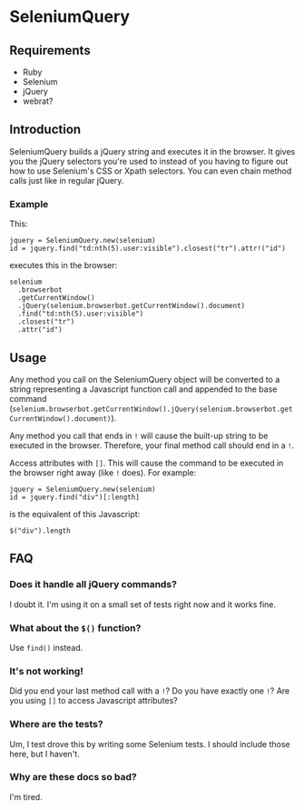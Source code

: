# SeleniumQuery

## Requirements

- Ruby
- Selenium
- jQuery
- webrat?


## Introduction

SeleniumQuery builds a jQuery string and executes it in the browser. It gives
you the jQuery selectors you're used to instead of you having to figure out
how to use Selenium's CSS or Xpath selectors. You can even chain method calls
just like in regular jQuery. 

### Example

This:

    jquery = SeleniumQuery.new(selenium)
    id = jquery.find("td:nth(5).user:visible").closest("tr").attr!("id")
    
executes this in the browser:

    selenium
      .browserbot
      .getCurrentWindow()
      .jQuery(selenium.browserbot.getCurrentWindow().document)
      .find("td:nth(5).user:visible")
      .closest("tr")
      .attr("id")
    
## Usage

Any method you call on the SeleniumQuery object will be converted to a string representing
a Javascript function call and appended to the base command (`selenium.browserbot.getCurrentWindow().jQuery(selenium.browserbot.getCurrentWindow().document)`).

Any method you call that ends in `!` will cause the built-up string to be executed in the browser.
Therefore, your final method call should end in a `!`.

Access attributes with `[]`. This will cause the command to be executed in the browser right away (like `!` does). For example:

    jquery = SeleniumQuery.new(selenium)
    id = jquery.find("div")[:length]
    
is the equivalent of this Javascript:

    $("div").length
    

## FAQ

### Does it handle all jQuery commands?

I doubt it. I'm using it on a small set of tests right now and it works fine.

### What about the `$()` function?

Use `find()` instead.

### It's not working!

Did you end your last method call with a `!`? Do you have exactly one `!`? Are you using `[]` to access
Javascript attributes? 

### Where are the tests?

Um, I test drove this by writing some Selenium tests. I should include those here, but I haven't.

### Why are these docs so bad?

I'm tired.
